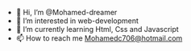 - 👋 Hi, I’m @Mohamed-dreamer
- 👀 I’m interested in web-development
- 🌱 I’m currently learning Html, Css and Javascript
- 📫 How to reach me Mohamedc706@hotmail.com

<!---
Mohamed-dreamer/Mohamed-dreamer is a ✨ special ✨ repository because its `README.md` (this file) appears on your GitHub profile.
You can click the Preview link to take a look at your changes.
--->
